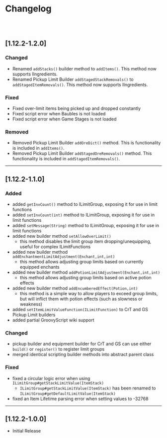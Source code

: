 # Changelog
<br><br>
## [1.12.2-1.2.0]
### Changed
- Renamed `addStacks()` builder method to `addItems()`. This method now supports IIngredients.
- Renamed Pickup Limit Builder `addStagedStackRemovals()` to `addStagedItemRemovals()`. This method now supports IIngredients.
### Fixed
- Fixed over-limit items being picked up and dropped constantly
- Fixed script error when Baubles is not loaded
- Fixed script error when Game Stages is not loaded
### Removed
- Removed Pickup Limit Builder `addOreDict()` method. This is functionality is included in `addItems()`.
- Removed Pickup Limit Builder `addStagedOreRemovals()` method. This functionality is included in `addStagedItemRemovals()`.

---

## [1.12.2-1.1.0]
### Added
- added `getInvCount()` method to ILimitGroup, exposing it for use in limit functions
- added `setInvCount(int)` method to ILimitGroup, exposing it for use in limit functions
- added `setMessage(String)` method to ILimitGroup, exposing it for use in limit functions
- added new builder method `setAllowOverLimit()`
  - this method disables the limit group item dropping/unequipping, useful for complex ILimitFunctions
- added new builder method `addEnchantmentLimitAdjustment(Enchant,int,int)`
  - this method allows adjusting group limits based on currently equipped enchants
- added new builder method `addPotionLimitAdjustment(Enchant,int,int)`
  - this method allows adjusting group limits based on active potion effects
- added new builder method `addEncumberedEffect(Potion,int)`
  - this method is a simple way to allow players to exceed group limits, but will inflict them with potion effects (such as slowness or weakness)
- added `setItemLimitValueFunction(ILimitFunction)` to CrT and GS Pickup Limit builders
- added partial GroovyScript wiki support

### Changed
- pickup builder and equipment builder for CrT and GS can use either `build()` or `register()` to register limit groups
- merged identical scripting builder methods into abstract parent class

### Fixed
- fixed a circular logic error when using `ILimitGroup#getStackLimitValue(ItemStack)`
  - `ILimitGroup#getStackLimitValue(ItemStack)` has been renamed to `ILimitGroup#getDefaultLimitValue(ItemStack)`
- fixed an Item Lifetime parsing error when setting values to -32768

---

## [1.12.2-1.0.0]
- Initial Release
